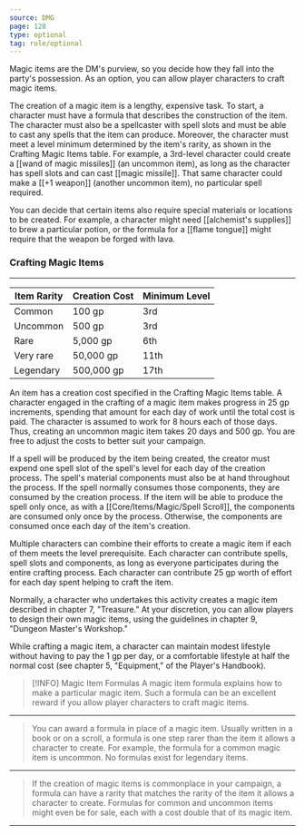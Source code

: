 ```yaml
---
source: DMG
page: 128
type: optional
tag: rule/optional
---
```


Magic items are the DM's purview, so you decide how they fall into the party's possession. As an option, you can allow player characters to craft magic items.

The creation of a magic item is a lengthy, expensive task. To start, a character must have a formula that describes the construction of the item. The character must also be a spellcaster with spell slots and must be able to cast any spells that the item can produce. Moreover, the character must meet a level minimum determined by the item's rarity, as shown in the Crafting Magic Items table. For example, a 3rd-level character could create a [[wand of magic missiles]] (an uncommon item), as long as the character has spell slots and can cast [[magic missile]]. That same character could make a [[+1 weapon]] (another uncommon item), no particular spell required.

You can decide that certain items also require special materials or locations to be created. For example, a character might need [[alchemist's supplies]] to brew a particular potion, or the formula for a [[flame tongue]] might require that the weapon be forged with lava.

### Crafting Magic Items
---
|Item Rarity|Creation Cost|Minimum Level|
|-----|-----|-----|
|Common|100 gp|3rd|
|Uncommon|500 gp|3rd|
|Rare|5,000 gp|6th|
|Very rare|50,000 gp|11th|
|Legendary|500,000 gp|17th|

An item has a creation cost specified in the Crafting Magic Items table. A character engaged in the crafting of a magic item makes progress in 25 gp increments, spending that amount for each day of work until the total cost is paid. The character is assumed to work for 8 hours each of those days. Thus, creating an uncommon magic item takes 20 days and 500 gp. You are free to adjust the costs to better suit your campaign.

If a spell will be produced by the item being created, the creator must expend one spell slot of the spell's level for each day of the creation process. The spell's material components must also be at hand throughout the process. If the spell normally consumes those components, they are consumed by the creation process. If the item will be able to produce the spell only once, as with a [[Core/Items/Magic/Spell Scroll]], the components are consumed only once by the process. Otherwise, the components are consumed once each day of the item's creation.

Multiple characters can combine their efforts to create a magic item if each of them meets the level prerequisite. Each character can contribute spells, spell slots and components, as long as everyone participates during the entire crafting process. Each character can contribute 25 gp worth of effort for each day spent helping to craft the item.

Normally, a character who undertakes this activity creates a magic item described in chapter 7, "Treasure." At your discretion, you can allow players to design their own magic items, using the guidelines in chapter 9, "Dungeon Master's Workshop."

While crafting a magic item, a character can maintain modest lifestyle without having to pay the 1 gp per day, or a comfortable lifestyle at half the normal cost (see chapter 5, "Equipment," of the Player's Handbook).


> [!INFO] Magic Item Formulas
>A magic item formula explains how to make a particular magic item. Such a formula can be an excellent reward if you allow player characters to craft magic items.

---

>You can award a formula in place of a magic item. Usually written in a book or on a scroll, a formula is one step rarer than the item it allows a character to create. For example, the formula for a common magic item is uncommon. No formulas exist for legendary items.

---

>If the creation of magic items is commonplace in your campaign, a formula can have a rarity that matches the rarity of the item it allows a character to create. Formulas for common and uncommon items might even be for sale, each with a cost double that of its magic item.

---

